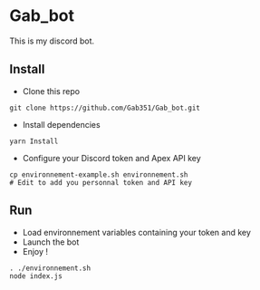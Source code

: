 # Gab_bot

This is my discord bot.

## Install

* Clone this repo

```
git clone https://github.com/Gab351/Gab_bot.git
```

* Install dependencies

```
yarn Install
```

* Configure your Discord token and Apex API key

```
cp environnement-example.sh environnement.sh
# Edit to add you personnal token and API key
```

## Run

* Load environnement variables containing your token and key
* Launch the bot
* Enjoy !

```
. ./environnement.sh
node index.js
```
